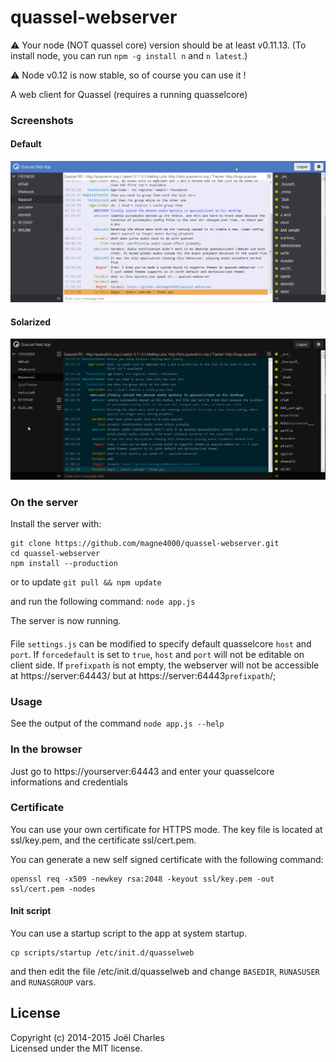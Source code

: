 # quassel-webserver

:warning: Your node (NOT quassel core) version should be at least v0.11.13. (To install node, you can run `npm -g install n` and `n latest`.)

:warning: Node v0.12 is now stable, so of course you can use it !

A web client for Quassel (requires a running quasselcore)

### Screenshots

#### Default
![default theme](https://github.com/magne4000/magne4000.github.com/raw/master/images/quassel-default-1.png)

#### Solarized
![solarized theme](https://github.com/magne4000/magne4000.github.com/raw/master/images/quassel-solarized-1.png)

### On the server
Install the server with: 
```
git clone https://github.com/magne4000/quassel-webserver.git
cd quassel-webserver
npm install --production
```
or to update `git pull && npm update`

and run the following command: `node app.js`

The server is now running.

####
File `settings.js` can be modified to specify default quasselcore `host` and `port`.
If `forcedefault` is set to `true`, `host` and `port` will not be editable on client side.
If `prefixpath` is not empty, the webserver will not be accessible at https://server:64443/ but at https://server:64443`prefixpath`/;

### Usage
See the output of the command `node app.js --help`

### In the browser
Just go to https://yourserver:64443 and enter your quasselcore informations and credentials

### Certificate
You can use your own certificate for HTTPS mode. The key file is located at ssl/key.pem, and the certificate ssl/cert.pem.

You can generate a new self signed certificate with the following command:
```
openssl req -x509 -newkey rsa:2048 -keyout ssl/key.pem -out ssl/cert.pem -nodes
```
#### Init script
You can use a startup script to the app at system startup.
```
cp scripts/startup /etc/init.d/quasselweb
```
and then edit the file /etc/init.d/quasselweb and change `BASEDIR`, `RUNASUSER` and `RUNASGROUP` vars.

## License
Copyright (c) 2014-2015 Joël Charles  
Licensed under the MIT license.
